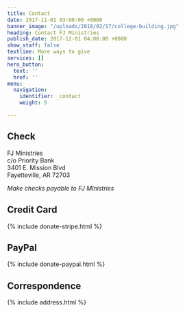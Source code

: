 ```yaml
---
title: Contact
date: 2017-11-01 03:00:00 +0000
banner_image: "/uploads/2018/02/17/college-building.jpg"
heading: Contact FJ Ministries
publish_date: 2017-12-01 04:00:00 +0000
show_staff: false
textline: More ways to give
services: []
hero_button:
  text: ''
  href: ''
menu:
  navigation:
    identifier: _contact
    weight: 5

---
```

## Check

FJ Ministries  
c/o Priority Bank  
3401 E. Mission Blvd  
Fayetteville, AR 72703

_Make checks payable to FJ MInistries_

## Credit Card

{% include donate-stripe.html %}

## PayPal

{% include donate-paypal.html %}

## Correspondence

{% include address.html %}
